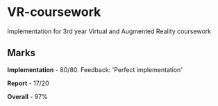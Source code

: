 # VR-coursework

Implementation for 3rd year Virtual and Augmented Reality coursework

## Marks
**Implementation** - 80/80. Feedback: 'Perfect implementation'

**Report** - 17/20

**Overall** - 97%

